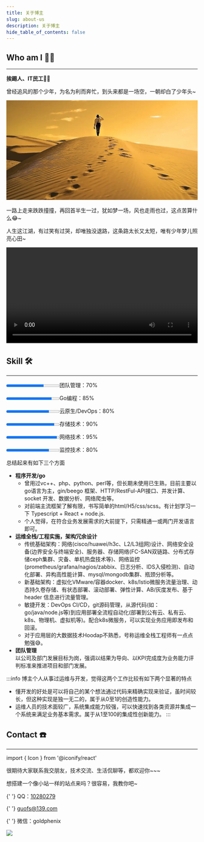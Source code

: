 ```yaml
---
title: 关于博主
slug: about-us
description: 关于博主
hide_table_of_contents: false
---
```

## Who am I 🧑‍🌾
---
**挨踢人、IT民工🧑‍🌾**

曾经追风的那个少年，为名为利而奔忙，到头来都是一场空，一朝却白了少年头~

![Alt text](images/about-us/f25a27d0d61791a37ef44de261481cc.png)

一路上走来跌跌撞撞，再回首半生一过，犹如梦一场，风也走雨也过，这点苦算什么😂~

人生这江湖，有过笑有过哭，却唯独没退路，这条路太长又太短，唯有少年梦儿照亮心田~

<!-- 
曾经追风的那个少年，为名为利而奔忙，到头来都是一场空，也空，却一朝白了少年头~
一路上走来跌跌撞撞，再回首半生一过，犹如梦一场，风也走雨也过，还记得坚持什么~
人生这江湖，有过笑有过哭，唯独没退路，这一路太长太长那又太短太短，唯有心中的梦儿照亮心田~

<audio controls="controls"  autoplay="autoplay" loop="loop" preload="auto">
   <source src="/media/01.mp3" type="audio/mpeg" />
   您的浏览器不支持 audio 元素
</audio>

-->
<video width="100%" src="/media/03.mp4" type="video/mp4" controls="controls" autoplay="autoplay" loop="loop"></video>

## Skill 🛠
---
<p><progress value= "70" class= "mypro" max= "100">您的浏览器不支持progress元素</progress>团队管理：70%</p>
<p><progress value= "85" class= "mypro" max= "100">您的浏览器不支持progress元素</progress>Go编程：85%</p>
<p><progress value= "80" class= "mypro" max= "100">您的浏览器不支持progress元素</progress>云原生/DevOps：80%</p>
<p><progress value= "90" class= "mypro" max= "100">您的浏览器不支持progress元素</progress>存储技术：90%</p>
<p><progress value= "95" class= "mypro" max= "100">您的浏览器不支持progress元素</progress>网络技术：95%</p>
<p><progress value= "80" class= "mypro" max= "100">您的浏览器不支持progress元素</progress>监控技术：80%</p>

总结起来有如下三个方面

- **程序开发/go**
  - 曾用过vc++、php、python、perl等，但长期未使用已生熟，目前主要以go语言为主，gin/beego 框架、HTTP/RestFul-API接口、并发计算、socket 开发、数据分析、网络爬虫等。
  - 对前端主流框架了解有限，书写简单的html/H5/css/scss。有计划学习一下 Typescript + React + node.js.
  - 个人觉得，在符合业务发展需求的大前提下，只需精通一或两门开发语言即可。
- **运维全栈/工程实施，架构冗余设计**
  - 传统基础架构：网络(cisco/huawei/h3c、L2/L3组网)设计、网络安全设备(边界安全与终端安全)、服务器、存储网络(FC-SAN双链路、分布式存储ceph集群、灾备、单机热盘技术等)、网络监控(prometheus/grafana/nagios/zabbix、日志分析、IDS入侵检测)、自动化部署、异构高性能计算、mysql/mongodb集群、瓶颈分析等。
  - 新基础架构：虚拟化VMware/容器docker、k8s/Istio微服务流量治理、动态持久卷存储、有状态部署、滚动部署、弹性计算、AB/灰度发布、基于 header 信息进行流量管理。
  - 敏捷开发：DevOps CI/CD，git源码管理，从源代码(如：go/java/node.js等)到应用部署全流程自动化(部署到公有云、私有云、k8s、物理机、虚拟机等)。配合k8s微服务，可以实现业务应用即发布和回滚。
  - 对于应用层的大数据技术Hoodap不熟悉，号称运维全栈工程师有一点点勉强😅。
- **团队管理**<br/>以公司及部门发展目标为岗，强调以结果为导向、以KPI完成度为业务能力评判标准来推进项目和部门发展。

:::info
博主个人从事过运维与开发，觉得这两个工作比较有如下两个显著的特点
- 懂开发的好处是可以将自己的某个想法通过代码来精确实现来验证，虽时间较长，但这种实现是独一无二的，属于从0至1的创造性能力。
- 运维人员的技术面较广，系统集成能力较强，可以快速找到各类资源并集成一个系统来满足业务基本需求。属于从1至100的集成性创新能力。
:::

## Contact ☎️
---
import { Icon } from '@iconify/react'

很期待大家联系我交朋友，技术交流、生活侃聊等，都欢迎你~~~

想搭建一个像小站一样的站点来吗？很容易，我教你吧~

<p>
  <Icon icon="bi:tencent-qq" width="24" heigth="24" />{' '}
  QQ：<a href="http://wpa.qq.com/msgrd?v=3&uin=10280279&site=qq&menu=yes">10280279</a>
</p>

<p>
  <Icon icon="material-symbols:mail-outline" width="24" heigth="24" />{' '}
  <a href="mailto:guofs@139.com"> guofs@139.com</a>
</p>

<!--
<p>
  <Icon icon="maki:mobile-phone" width="32" heigth="32" />{' '}
  电话：13751090806
</p>
-->

<p>
  <Icon icon="la:weixin" width="32" heigth="32" />{' '}
  微信：goldphenix
</p>
<img  src='img/wx.png' width="15%" />














